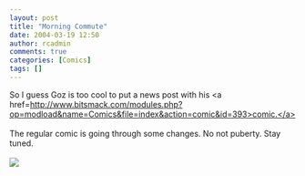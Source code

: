 ```yaml
---
layout: post
title: "Morning Commute"
date: 2004-03-19 12:50
author: rcadmin
comments: true
categories: [Comics]
tags: []
---
```

So I guess Goz is too cool to put a news post with his <a href=http://www.bitsmack.com/modules.php?op=modload&name=Comics&file=index&action=comic&id=393>comic.</a>
<br />
<br />
The regular comic is going through some changes. No not puberty. Stay tuned.<br /><br /><!--more--><img src='http://dl.bitsmack.com/comics/20040319.jpg'   />
